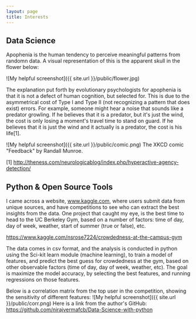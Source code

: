 ```yaml
---
layout: page
title: Interests
---
```

## Data Science 

Apophenia is the human tendency to perceive meaningful patterns from randomn data. A visual representation of this is the apparent skull in the flower below: 

![My helpful screenshot]({{ site.url }}/public/flower.jpg)


The explanation put forth by evolutionary psychologists for apophenia is that it is not a defect of human cognition, but selected for. This is due to the asymmetrical cost of Type I and Type II (not recognizing a pattern that does exist) errors. For example, someone might hear a noise that sounds like a predator growling. If he believes that it is a predator, but it's just the wind, the cost is only losing a moment's travel time to stand on guard. If he believes that it is just the wind and it actually is a predator, the cost is his life[1].


![My helpful screenshot]({{ site.url }}/public/comic.png)
The XKCD comic "Feedback" by Randall Munroe.

[1] http://theness.com/neurologicablog/index.php/hyperactive-agency-detection/

## Python & Open Source Tools

I came across a website, www.kaggle.com, where users submit data from unique sources, and have competitions to see who can extract the best insights from the data. One project that caught my eye, is the best time to head to the UC Berkeley Gym, based on a number of factors: time of day, day of week, weather, start of summer (true or false), etc. 

https://www.kaggle.com/nsrose7224/crowdedness-at-the-campus-gym 

The data comes in csv format, and the analysis is conducted in python using the Sci-kit learn module (machine learning), to train a model of features, and predict the best guess for crowdedness at the gym, based on other observable factors (time of day, day of week, weather, etc). The goal is maximize the model accuracy, by selecting the best features, and running regressions on those features. 

Below is a correlation matrix from the top user in the competition, showing the sensitivity of different features: 
![My helpful screenshot]({{ site.url }}/public/corr.png)
Here is a link from the author's GitHub: https://github.com/nirajvermafcb/Data-Science-with-python
